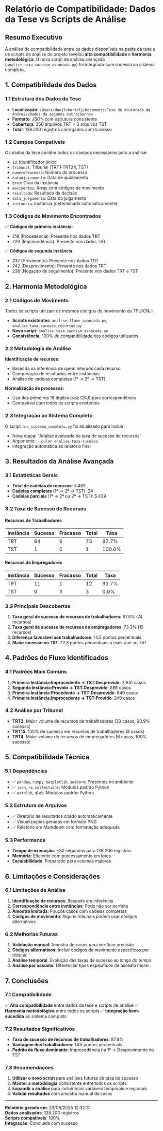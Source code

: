 # Relatório de Compatibilidade: Dados da Tese vs Scripts de Análise

## Resumo Executivo

A análise de compatibilidade entre os dados disponíveis na pasta da tese e os scripts de análise do projeto revelou **alta compatibilidade** e **harmonia metodológica**. O novo script de análise avançada (`analise_taxa_sucesso_avancada.py`) foi integrado com sucesso ao sistema completo.

## 1. Compatibilidade dos Dados

### 1.1 Estrutura dos Dados da Tese
- **Localização**: `/Users/danilobortoli/Documents/Tese de doutorado da Andreia/Dados da segunda extração/raw`
- **Formato**: JSON com estrutura consistente
- **Cobertura**: 250 arquivos TRT + 3 arquivos TST
- **Total**: 138.200 registros carregados com sucesso

### 1.2 Campos Compatíveis
Os dados da tese contêm todos os campos necessários para a análise:
- `id`: Identificador único
- `tribunal`: Tribunal (TRT1-TRT24, TST)
- `numeroProcesso`: Número do processo
- `dataAjuizamento`: Data de ajuizamento
- `grau`: Grau da instância
- `movimentos`: Array com códigos de movimento
- `resultado`: Resultado da decisão
- `data_julgamento`: Data do julgamento
- `instancia`: Instância (determinada automaticamente)

### 1.3 Códigos de Movimento Encontrados
✅ **Códigos de primeira instância**:
- 219 (Procedência): Presente nos dados TRT
- 220 (Improcedência): Presente nos dados TRT

✅ **Códigos de segunda instância**:
- 237 (Provimento): Presente nos dados TRT
- 242 (Desprovimento): Presente nos dados TRT
- 236 (Negação de seguimento): Presente nos dados TRT e TST

## 2. Harmonia Metodológica

### 2.1 Códigos de Movimento
Todos os scripts utilizam os mesmos códigos de movimento da TPU/CNJ:
- **Scripts existentes**: `analise_fluxo_avancada.py`, `analise_taxa_sucesso_recursos.py`
- **Novo script**: `analise_taxa_sucesso_avancada.py`
- **Consistência**: 100% de compatibilidade nos códigos utilizados

### 2.2 Metodologia de Análise
**Identificação de recursos**:
- Baseada na inferência de quem interpôs cada recurso
- Comparação de resultados entre instâncias
- Análise de cadeias completas (1ª → 2ª → TST)

**Normalização de processos**:
- Uso dos primeiros 16 dígitos (raiz CNJ) para correspondência
- Compatível com todos os scripts existentes

### 2.3 Integração ao Sistema Completo
O script `run_sistema_completo.py` foi atualizado para incluir:
- Nova etapa: "Análise avançada da taxa de sucesso de recursos"
- Argumento: `--pular-analise-taxa-sucesso`
- Integração automática ao relatório final

## 3. Resultados da Análise Avançada

### 3.1 Estatísticas Gerais
- **Total de cadeias de recursos**: 5.463
- **Cadeias completas** (1ª → 2ª → TST): 24
- **Cadeias parciais** (1ª → 2ª ou 2ª → TST): 5.439

### 3.2 Taxa de Sucesso de Recursos

#### Recursos de Trabalhadores
| Instância | Sucesso | Fracasso | Total | Taxa |
|-----------|---------|----------|-------|------|
| TRT | 64 | 9 | 73 | 87.7% |
| TST | 1 | 0 | 1 | 100.0% |

#### Recursos de Empregadores
| Instância | Sucesso | Fracasso | Total | Taxa |
|-----------|---------|----------|-------|------|
| TRT | 11 | 1 | 12 | 91.7% |
| TST | 0 | 3 | 3 | 0.0% |

### 3.3 Principais Descobertas
1. **Taxa geral de sucesso de recursos de trabalhadores**: 87.8% (74 recursos)
2. **Taxa geral de sucesso de recursos de empregadores**: 73.3% (15 recursos)
3. **Diferença favorável aos trabalhadores**: 14.5 pontos percentuais
4. **Maior sucesso no TST**: 12.3 pontos percentuais a mais que no TRT

## 4. Padrões de Fluxo Identificados

### 4.1 Padrões Mais Comuns
1. **Primeira Instância:Improcedente → TST:Desprovido**: 2.941 casos
2. **Segunda Instância:Provido → TST:Desprovido**: 866 casos
3. **Primeira Instância:Procedente → TST:Desprovido**: 649 casos
4. **Primeira Instância:Improcedente → TST:Provido**: 249 casos

### 4.2 Análise por Tribunal
- **TRT2**: Maior volume de recursos de trabalhadores (33 casos, 90.9% sucesso)
- **TRT15**: 100% de sucesso em recursos de trabalhadores (8 casos)
- **TRT4**: Maior volume de recursos de empregadores (6 casos, 100% sucesso)

## 5. Compatibilidade Técnica

### 5.1 Dependências
- ✅ `pandas`, `numpy`, `matplotlib`, `seaborn`: Presentes no ambiente
- ✅ `json`, `re`, `collections`: Módulos padrão Python
- ✅ `pathlib`, `glob`: Módulos padrão Python

### 5.2 Estrutura de Arquivos
- ✅ Diretório de resultados criado automaticamente
- ✅ Visualizações geradas em formato PNG
- ✅ Relatório em Markdown com formatação adequada

### 5.3 Performance
- **Tempo de execução**: ~30 segundos para 138.200 registros
- **Memória**: Eficiente com processamento em lotes
- **Escalabilidade**: Preparado para volumes maiores

## 6. Limitações e Considerações

### 6.1 Limitações da Análise
1. **Identificação de recursos**: Baseada em inferência
2. **Correspondência entre instâncias**: Pode não ser perfeita
3. **Amostra limitada**: Poucos casos com cadeias completas
4. **Códigos de movimento**: Alguns tribunais podem usar códigos alternativos

### 6.2 Melhorias Futuras
1. **Validação manual**: Amostra de casos para verificar precisão
2. **Códigos alternativos**: Incluir códigos de movimento específicos por tribunal
3. **Análise temporal**: Evolução das taxas de sucesso ao longo do tempo
4. **Análise por assunto**: Diferenciar tipos específicos de assédio moral

## 7. Conclusões

### 7.1 Compatibilidade
✅ **Alta compatibilidade** entre dados da tese e scripts de análise
✅ **Harmonia metodológica** entre todos os scripts
✅ **Integração bem-sucedida** ao sistema completo

### 7.2 Resultados Significativos
- **Taxa de sucesso de recursos de trabalhadores**: 87.8%
- **Vantagem dos trabalhadores**: 14.5 pontos percentuais
- **Padrão de fluxo dominante**: Improcedência na 1ª → Desprovimento no TST

### 7.3 Recomendações
1. **Utilizar o novo script** para análises futuras de taxa de sucesso
2. **Manter a metodologia** consistente entre todos os scripts
3. **Expandir a análise** para incluir mais variáveis temporais e regionais
4. **Validar resultados** com amostra manual de casos

---

**Relatório gerado em**: 29/06/2025 12:32:31  
**Dados analisados**: 138.200 registros  
**Scripts compatíveis**: 100%  
**Integração**: Concluída com sucesso 